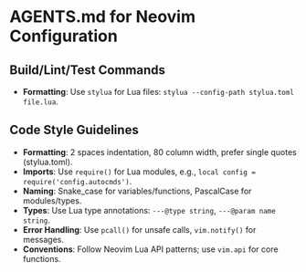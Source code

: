 # AGENTS.md for Neovim Configuration

## Build/Lint/Test Commands

- **Formatting**: Use `stylua` for Lua files: `stylua --config-path stylua.toml file.lua`.

## Code Style Guidelines

- **Formatting**: 2 spaces indentation, 80 column width, prefer single quotes (stylua.toml).
- **Imports**: Use `require()` for Lua modules, e.g., `local config = require('config.autocmds')`.
- **Naming**: Snake_case for variables/functions, PascalCase for modules/types.
- **Types**: Use Lua type annotations: `---@type string`, `---@param name string`.
- **Error Handling**: Use `pcall()` for unsafe calls, `vim.notify()` for messages.
- **Conventions**: Follow Neovim Lua API patterns; use `vim.api` for core functions.
